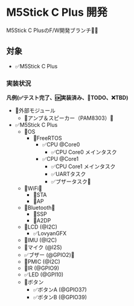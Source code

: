 # M5Stick C Plus 開発
M5Stick C PlusのF/W開発ブランチ👩‍💻

## 対象
- ✅M5Stick C Plus

### 実装状況
**凡例(✅テスト完了、🆗実装済み、🚩TODO、❌TBD)**

- 📢外部モジュール
    - 🚩アンプ＆スピーカー（PAM8303）📢
- ✅M5Stick C Plus
  - 📍OS
    - 📍FreeRTOS
      - ✅CPU @Core0
        - ✅CPU Core0 メインタスク
      - ✅CPU @Core1
        - ✅CPU Core1 メインタスク
        - ✅UARTタスク
        - ✅ブザータスク📢
  - 📍WiFi🛜
    - 🚩STA
    - 🚩AP
  - 📍Bluetooth🛜
    - 🚩SSP
    - 🚩A2DP
  - 🚩LCD (@I2C)
    - ✅LovyanGFX
  - 🚩IMU (@I2C)
  - 🚩マイク (@I2S)
  - ✅ブザー (@GPIO2)📢
  - 🚩PMIC (@I2C)
  - 🚩IR (@GPIO9)
  - ✅LED (@GPI10)
  - 📍ボタン
    - ✅ボタンA (@GPIO37)
    - ✅ボタンB (@GPIO39)